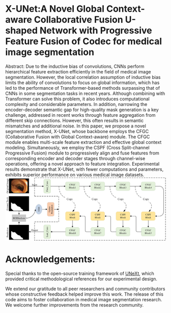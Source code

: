 # X-UNet:A Novel Global Context-aware Collaborative Fusion U-shaped Network with Progressive Feature Fusion of Codec for medical image segmentation
Abstract: Due to the inductive bias of convolutions, CNNs perform hierarchical feature extraction efficiently in the field of medical image segmentation. However, the local correlation assumption of inductive bias limits the ability of convolutions to focus on global information, which has led to the performance of Transformer-based methods surpassing that of CNNs in some segmentation tasks in recent years. Although combining with Transformer can solve this problem, it also introduces computational complexity and considerable parameters. In addition, narrowing the encoder-decoder semantic gap for high-quality mask generation is a key challenge, addressed in recent works through feature aggregation from different skip connections. However, this often results in semantic mismatches and additional noise. In this paper, we propose a novel segmentation method, X-UNet, whose backbone employs the CFGC (Collaborative Fusion with Global Context-aware) module. The CFGC module enables multi-scale feature extraction and effective global context modeling. Simultaneously, we employ the CSPF (Cross Split-channel Progressive Fusion) module to progressively align and fuse features from corresponding encoder and decoder stages through channel-wise operations, offering a novel approach to feature integration. Experimental results demonstrate that X-UNet, with fewer computations and parameters, exhibits superior performance on various medical image datasets.
![image](https://github.com/XSJ0410/X-UNet/blob/main/XUNet.jpg)
# Acknowledgements:

Special thanks to the open-source training framework of [UNeXt](https://github.com/4uiiurz1/pytorch-nested-unet), which provided critical methodological references for our experimental design.

We extend our gratitude to all peer researchers and community contributors whose constructive feedback helped improve this work.
The release of this code aims to foster collaboration in medical image segmentation research. We welcome further improvements from the research community.

